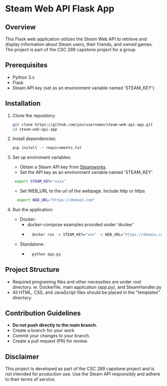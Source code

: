 # Steam Web API Flask App

## Overview
This Flask web application utilizes the Steam Web API to retrieve and display information about Steam users, their friends, and owned games. The project is part of the CSC 289 capstone project for a group.

## Prerequisites
- Python 3.x
- Flask
- Steam API key (set as an environment variable named 'STEAM_KEY')

## Installation
1. Clone the repository:
   ```bash
   git clone https://github.com/yourusername/steam-web-api-app.git
   cd steam-web-api-app
   ```

2. Install dependencies:
   ```bash
   pip install -r requirements.txt
   ```

3. Set up enviroment variables:
   - Obtain a Steam API key from [Steamworks](https://steamcommunity.com/dev/apikey).
   - Set the API key as an environment variable named 'STEAM_KEY'.
   ```bash
    export STEAM_KEY="xxxx"
   ```
   - Set WEB_URL to the url of the webpage. Include http or https
   ```bash
     export WEB_URL="https://domain.com"
   ```

4. Run the application:
    - Docker:
        - docker-compose examples provided under 'docker'
        - ```bash
            docker run -e STEAM_KEY="xxx" -e WEB_URL="https://domain.com" -p <port to expose>:5000 ghcr.io/buttercheetah/gamekit:latest
            ```
    - Standalone:
        - ```bash
            python app.py
            ```

## Project Structure
- Required programing files and other necessities are under root directory. ie. Dockerfile, main application (app.py), and SteamHandler.py 
- All HTML, CSS, and JavaScript files should be placed in the "templates" directory.

## Contribution Guidelines
- **Do not push directly to the main branch.**
- Create a branch for your work
- Commit your changes to your branch.
- Create a pull request (PR) for review.


## Disclaimer
This project is developed as part of the CSC 289 capstone project and is not intended for production use. Use the Steam API responsibly and adhere to their terms of service.
